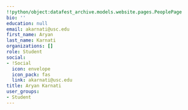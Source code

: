 ```yaml
---
!!python/object:datafest_archive.models.website.pages.PeoplePage
bio: ''
education: null
email: akarnati@usc.edu
first_name: Aryan
last_name: Karnati
organizations: []
role: Student
social:
- !Social
  icon: envelope
  icon_pack: fas
  link: akarnati@usc.edu
title: Aryan Karnati
user_groups:
- Student
---
```


    